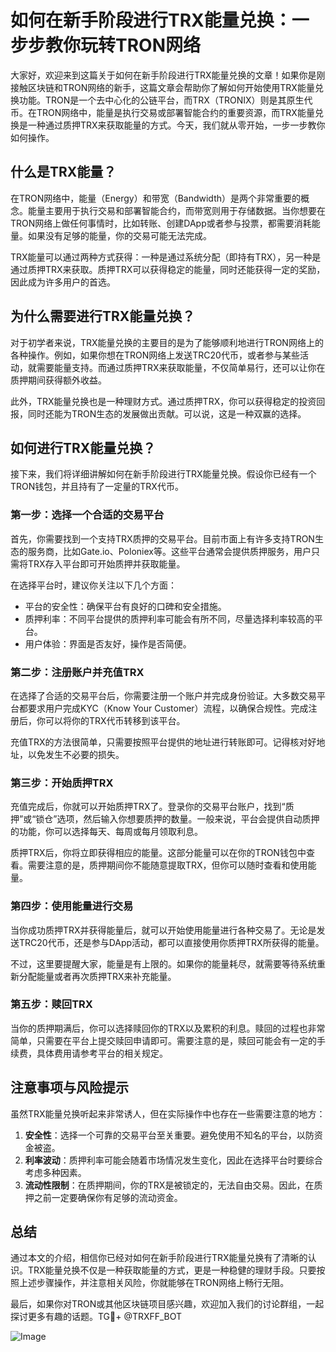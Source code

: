 # 如何在新手阶段进行TRX能量兑换：一步步教你玩转TRON网络

大家好，欢迎来到这篇关于如何在新手阶段进行TRX能量兑换的文章！如果你是刚接触区块链和TRON网络的新手，这篇文章会帮助你了解如何开始使用TRX能量兑换功能。TRON是一个去中心化的公链平台，而TRX（TRONIX）则是其原生代币。在TRON网络中，能量是执行交易或部署智能合约的重要资源，而TRX能量兑换是一种通过质押TRX来获取能量的方式。今天，我们就从零开始，一步一步教你如何操作。

## 什么是TRX能量？

在TRON网络中，能量（Energy）和带宽（Bandwidth）是两个非常重要的概念。能量主要用于执行交易和部署智能合约，而带宽则用于存储数据。当你想要在TRON网络上做任何事情时，比如转账、创建DApp或者参与投票，都需要消耗能量。如果没有足够的能量，你的交易可能无法完成。

TRX能量可以通过两种方式获得：一种是通过系统分配（即持有TRX），另一种是通过质押TRX来获取。质押TRX可以获得稳定的能量，同时还能获得一定的奖励，因此成为许多用户的首选。

## 为什么需要进行TRX能量兑换？

对于初学者来说，TRX能量兑换的主要目的是为了能够顺利地进行TRON网络上的各种操作。例如，如果你想在TRON网络上发送TRC20代币，或者参与某些活动，就需要能量支持。而通过质押TRX来获取能量，不仅简单易行，还可以让你在质押期间获得额外收益。

此外，TRX能量兑换也是一种理财方式。通过质押TRX，你可以获得稳定的投资回报，同时还能为TRON生态的发展做出贡献。可以说，这是一种双赢的选择。

## 如何进行TRX能量兑换？

接下来，我们将详细讲解如何在新手阶段进行TRX能量兑换。假设你已经有一个TRON钱包，并且持有了一定量的TRX代币。

### 第一步：选择一个合适的交易平台

首先，你需要找到一个支持TRX质押的交易平台。目前市面上有许多支持TRON生态的服务商，比如Gate.io、Poloniex等。这些平台通常会提供质押服务，用户只需将TRX存入平台即可开始质押并获取能量。

在选择平台时，建议你关注以下几个方面：
- 平台的安全性：确保平台有良好的口碑和安全措施。
- 质押利率：不同平台提供的质押利率可能会有所不同，尽量选择利率较高的平台。
- 用户体验：界面是否友好，操作是否简便。

### 第二步：注册账户并充值TRX

在选择了合适的交易平台后，你需要注册一个账户并完成身份验证。大多数交易平台都要求用户完成KYC（Know Your Customer）流程，以确保合规性。完成注册后，你可以将你的TRX代币转移到该平台。

充值TRX的方法很简单，只需要按照平台提供的地址进行转账即可。记得核对好地址，以免发生不必要的损失。

### 第三步：开始质押TRX

充值完成后，你就可以开始质押TRX了。登录你的交易平台账户，找到“质押”或“锁仓”选项，然后输入你想要质押的数量。一般来说，平台会提供自动质押的功能，你可以选择每天、每周或每月领取利息。

质押TRX后，你将立即获得相应的能量。这部分能量可以在你的TRON钱包中查看。需要注意的是，质押期间你不能随意提取TRX，但你可以随时查看和使用能量。

### 第四步：使用能量进行交易

当你成功质押TRX并获得能量后，就可以开始使用能量进行各种交易了。无论是发送TRC20代币，还是参与DApp活动，都可以直接使用你质押TRX所获得的能量。

不过，这里要提醒大家，能量是有上限的。如果你的能量耗尽，就需要等待系统重新分配能量或者再次质押TRX来补充能量。

### 第五步：赎回TRX

当你的质押期满后，你可以选择赎回你的TRX以及累积的利息。赎回的过程也非常简单，只需要在平台上提交赎回申请即可。需要注意的是，赎回可能会有一定的手续费，具体费用请参考平台的相关规定。

## 注意事项与风险提示

虽然TRX能量兑换听起来非常诱人，但在实际操作中也存在一些需要注意的地方：

1. **安全性**：选择一个可靠的交易平台至关重要。避免使用不知名的平台，以防资金被盗。
2. **利率波动**：质押利率可能会随着市场情况发生变化，因此在选择平台时要综合考虑多种因素。
3. **流动性限制**：在质押期间，你的TRX是被锁定的，无法自由交易。因此，在质押之前一定要确保你有足够的流动资金。

## 总结

通过本文的介绍，相信你已经对如何在新手阶段进行TRX能量兑换有了清晰的认识。TRX能量兑换不仅是一种获取能量的方式，更是一种稳健的理财手段。只要按照上述步骤操作，并注意相关风险，你就能够在TRON网络上畅行无阻。

最后，如果你对TRON或其他区块链项目感兴趣，欢迎加入我们的讨论群组，一起探讨更多有趣的话题。TG💪+ @TRXFF_BOT 

![Image](https://github.com/user-attachments/assets/a9ced9e0-a9b8-4136-8aef-a09665821e59)